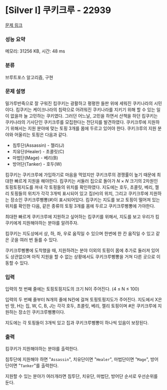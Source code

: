 # [Silver I] 쿠키크루 - 22939 

[문제 링크](https://www.acmicpc.net/problem/22939) 

### 성능 요약

메모리: 31256 KB, 시간: 48 ms

### 분류

브루트포스 알고리즘, 구현

### 문제 설명

<p>밀가루반죽으로 잘 구워진 킴쿠키는 광활하고 평평한 들판 위에 세워진 쿠키나라의 시민이다. 킴쿠키는 케이크나라의 침략으로 어려워진 쿠키나라를 지키기 위해 할 수 있는 일이 없을까 늘 고민하는 쿠키였다. 그러던 어느날, 고민을 하면서 산책을 하던 킴쿠키는 쿠키나라의 기사단인 쿠키크루를 모집한다는 전단지를 발견하였다. 쿠키크루에 지원하기 위해서는 지원 분야에 맞는 토핑 3개를 몸에 두르고 있어야 한다. 쿠키크루의 지원 분야와 어울리는 토핑은 다음과 같다.</p>

<ul>
	<li>침투단(Assassin) - 젤리(J)</li>
	<li>치유단(Healer) - 초콜릿(C)</li>
	<li>마법단(Mage) - 베리(B)</li>
	<li>방어단(Tanker) - 호두(W)</li>
</ul>

<p>킴쿠키는 쿠키크루에 가입하기로 마음을 먹었지만 쿠키크루의 경쟁률이 높기 때문에 최대한 빠르게 지원을 해야한다. 킴쿠키는 서둘러 집으로 돌아가 <em>N</em> × <em>N</em> 크기의 2차원인 토핑토핑지도를 꺼내 각 토핑들의 위치를 확인하였다. 지도에는 호두, 초콜릿, 베리, 젤리 토핑들의 위치가 각각 3개씩 표시되어 있고 집(H)의 위치, 그리고 쿠키크루에 지원하는 장소인 쿠키크루삥뽕(#)이 표시되어있다. 킴쿠키는 지도를 보고 토핑이 떨어져 있는 위치를 확인한 다음, 같은 종류의 토핑 3개를 몸에 두르고 쿠키크루삥뽕에 가야한다.</p>

<p>최대한 빠르게 쿠키크루에 지원하고 싶어하는 킴쿠키를 위해서, 지도를 보고 우리가 킴쿠키에게 지원해야하는 분야를 알려주자.</p>

<p>킴쿠키는 지도상에서 상, 하, 좌, 우로 움직일 수 있으며 한번에 한 칸 움직일 수 있고 같은 곳을 여러 번 들를 수 있다.</p>

<p>쿠키크루삥뽕에 도착했을 때, 지원하려는 분야 이외의 토핑이 몸에 추가로 둘러져 있어도 상관없으며 아직 지원을 할 수 없는 상황에서도 쿠키크루삥뽕을 거쳐 다른 곳으로 이동할 수 있다.</p>

### 입력 

 <p>입력의 첫 번째 줄에는 토핑토핑지도의 크기 N이 주어진다. (4 ≤ N ≤ 100)</p>

<p>입력의 두 번째 줄부터 N개의 줄에 N칸에 걸쳐 토핑토핑지도가 주어진다. 지도에서 X은 빈 땅, H는 집, W, C, B, J는 각각 호두, 초콜릿, 베리, 젤리 토핑이며 #은 쿠키크루에 지원하는 장소인 쿠키크루삥뽕이다.</p>

<p>지도에는 각 토핑들이 3개씩 있고 집과 쿠키크루삥뽕이 하나씩 있음이 보장된다.</p>

### 출력 

 <p>킴쿠키가 지원해야하는 분야를 출력한다.</p>

<p>침투단에 지원해야 하면 "<code>Assassin</code>", 치유단이면 "<code>Healer</code>", 마법단이면 "<code>Mage</code>", 방어단이면 "<code>Tanker</code>"를 출력한다.</p>

<p>지원할 수 있는 분야가 여러개라면 침투단, 치유단, 마법단, 방어단 순서로 우선순위를 둔다.</p>

